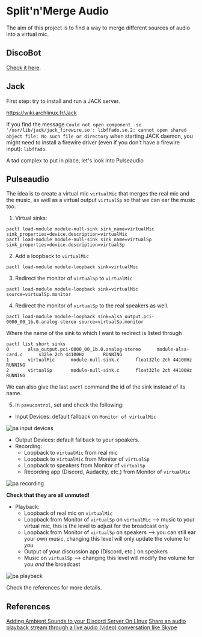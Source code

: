 # Split'n'Merge Audio
The aim of this project is to find a way to merge different sources of audio into a virtual mic.

## DiscoBot
[Check it here](Discord_music_bot.md).

## Jack
First step: try to install and run a JACK server.

https://wiki.archlinux.fr/Jack


If you find the message
```Could not open component .so '/usr/lib/jack/jack_firewire.so': libffado.so.2: cannot open shared object file: No such file or directory```
when starting JACK daemon, you might need to install a firewire driver (even if you don't have a firewire input): `libffado`.

A tad complex to put in place, let's look into Pulseaudio

## Pulseaudio
The idea is to create a virtual mic `virtualMic` that merges the real mic and the music, as well as a virtual output `virtualSp` so that we can ear the music too.

1. Virtual sinks:
```
pactl load-module module-null-sink sink_name=virtualMic sink_properties=device.description=virtualMic
pactl load-module module-null-sink sink_name=virtualSp sink_properties=device.description=virtualSp
```

2. Add a loopback to `virtualMic`
```
pactl load-module module-loopback sink=virtualMic
```

3. Redirect the monitor of `virtualSp` to `virtualMic`
```
pactl load-module module-loopback sink=virtualMic source=virtualSp.monitor
```

4. Redirect the monitor of `virtualSp` to the real speakers as well.
```
pactl load-module module-loopback sink=alsa_output.pci-0000_00_1b.0.analog-stereo source=virtualSp.monitor
```
Where the name of the sink to which I want to redirect is listed through
```
pactl list short sinks
0       alsa_output.pci-0000_00_1b.0.analog-stereo      module-alsa-card.c      s32le 2ch 44100Hz       RUNNING
1       virtualMic      module-null-sink.c      float32le 2ch 44100Hz   RUNNING
2       virtualSp       module-null-sink.c      float32le 2ch 44100Hz   RUNNING

```
We can also give the last `pactl` command the id of the sink instead of its name.

5. In `pavucontrol`, set and check the following:
- Input Devices: default fallback on `Monitor of virtualMic`

![pa input devices](images/pa_input_devices.png)

- Output Devices: default fallback to your speakers.
- Recording:
  - Loopback to `virtualMic` from real mic
  - Loopback to `virtualMic` from Monitor of `virtualSp`
  - Loopback to speakers from Monitor of `virtualSp`
  - Recording app (Discord, Audacity, etc.) from Monitor of `virtualMic`

![pa recording](images/pa_recording.png)

**Check that they are all unmuted!**

- Playback:
  - Loopback of real mic on `virtualMic`
  - Loopback from Monitor of `virtualSp` on `virtualMic` --> music to your virtual mic, this is the level to adjust for the broadcast only
  - Loopback from Monitor of `virtualSp` on speakers --> you can still ear your own music, changing this level will only update the volume for *you*
  - Output of your discussion app (Discord, etc.)  on speakers
  - Music on `virtualSp` --> changing this level will modify the volume for you *and* the broadcast

![pa playback](images/pa_playback.png)

Check the references for more details.


## References
[Adding Ambient Sounds to your Discord Server On LInux](https://phpboyscout.uk/adding-ambient-sounds-to-your-discord-server-on-linux/)
[Share an audio playback stream through a live audio (video) conversation like Skype](https://askubuntu.com/questions/421014/share-an-audio-playback-stream-through-a-live-audio-video-conversation-like-sk)
